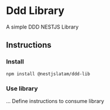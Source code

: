# Ddd Library

A simple DDD NESTJS Library

## Instructions

### Install

`npm install @nestjslatam/ddd-lib`

### Use library

... Define instructions to consume library
